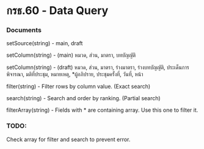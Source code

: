 # กรธ.60 - Data Query

### Documents

setSource(string) - main, draft

setColumn(string) - (main) หมวด, ส่วน, มาตรา, บทบัญญัติ

setColumn(string) - (draft) หมวด, ส่วน, มาตรา, ร่างมาตรา, ร่างบทบัญญัติ, ประเด็นการพิจารณา, มติที่ประชุม, หมายเหตุ, *ผู้อภิปราย, ประชุมครั้งที่, วันที่, หน้า

filter(string) - Filter rows by column value. (Exact search)

search(string) - Search and order by ranking. (Partial search)

filterArray(string) - Fields with * are containing array. Use this one to filter it.

### TODO:

Check array for filter and search to prevent error.

